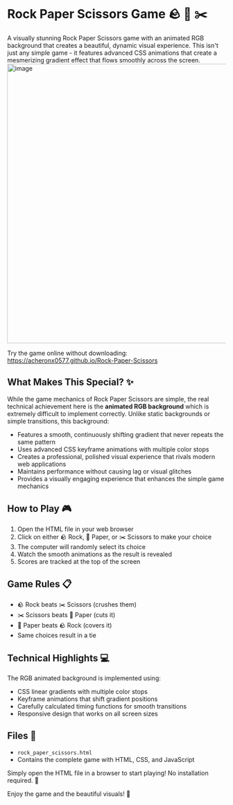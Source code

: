# Rock Paper Scissors Game 🪨 📄 ✂️

A visually stunning Rock Paper Scissors game with an animated RGB background that creates a beautiful, dynamic visual experience. This isn't just any simple game - it features advanced CSS animations that create a mesmerizing gradient effect that flows smoothly across the screen.
<img width="796" height="645" alt="image" src="https://github.com/user-attachments/assets/0249cd3e-4b9c-4c61-b084-7b37f7dbb471" />

Try the game online without downloading:  
https://acheronx0577.github.io/Rock-Paper-Scissors

## What Makes This Special? ✨

While the game mechanics of Rock Paper Scissors are simple, the real technical achievement here is the **animated RGB background** which is extremely difficult to implement correctly. Unlike static backgrounds or simple transitions, this background:

- Features a smooth, continuously shifting gradient that never repeats the same pattern
- Uses advanced CSS keyframe animations with multiple color stops
- Creates a professional, polished visual experience that rivals modern web applications
- Maintains performance without causing lag or visual glitches
- Provides a visually engaging experience that enhances the simple game mechanics

## How to Play 🎮

1. Open the HTML file in your web browser
2. Click on either 🪨 Rock, 📄 Paper, or ✂️ Scissors to make your choice
3. The computer will randomly select its choice
4. Watch the smooth animations as the result is revealed
5. Scores are tracked at the top of the screen

## Game Rules 📋

- 🪨 Rock beats ✂️ Scissors (crushes them)
- ✂️ Scissors beats 📄 Paper (cuts it)
- 📄 Paper beats 🪨 Rock (covers it)
- Same choices result in a tie

## Technical Highlights 💻

The RGB animated background is implemented using:
- CSS linear gradients with multiple color stops
- Keyframe animations that shift gradient positions
- Carefully calculated timing functions for smooth transitions
- Responsive design that works on all screen sizes

## Files 📁

- `rock_paper_scissors.html`
- Contains the complete game with HTML, CSS, and JavaScript

Simply open the HTML file in a browser to start playing! No installation required. 🚀

Enjoy the game and the beautiful visuals! 🎉
